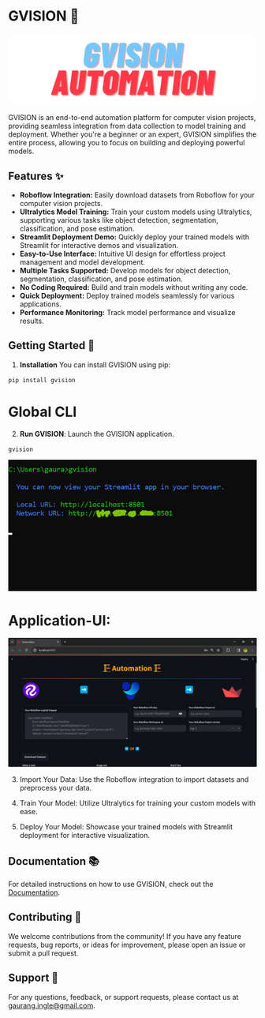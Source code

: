 # GVISION 🚀
![logo](https://raw.githubusercontent.com/gaurang157/gvision/main/logo.png)

GVISION is an end-to-end automation platform for computer vision projects, providing seamless integration from data collection to model training and deployment. Whether you're a beginner or an expert, GVISION simplifies the entire process, allowing you to focus on building and deploying powerful models.

## Features ✨

- **Roboflow Integration:** Easily download datasets from Roboflow for your computer vision projects.
- **Ultralytics Model Training:** Train your custom models using Ultralytics, supporting various tasks like object detection, segmentation, classification, and pose estimation.
- **Streamlit Deployment Demo:** Quickly deploy your trained models with Streamlit for interactive demos and visualization.
- **Easy-to-Use Interface:** Intuitive UI design for effortless project management and model development.
- **Multiple Tasks Supported:** Develop models for object detection, segmentation, classification, and pose estimation.
- **No Coding Required:** Build and train models without writing any code.
- **Quick Deployment:** Deploy trained models seamlessly for various applications.
- **Performance Monitoring:** Track model performance and visualize results.

## Getting Started 🌟
1. **Installation**
You can install GVISION using pip:
```bash
pip install gvision
```
# Global CLI
2. **Run GVISION**: Launch the GVISION application.
```bash
gvision
```
![Global cli](https://raw.githubusercontent.com/gaurang157/gvision/main/image.png)

# Application-UI:
![GVISION-AUTOMATION](https://raw.githubusercontent.com/gaurang157/gvision/main/image-1.png)

3. Import Your Data: Use the Roboflow integration to import datasets and preprocess your data.

4. Train Your Model: Utilize Ultralytics for training your custom models with ease.

5. Deploy Your Model: Showcase your trained models with Streamlit deployment for interactive visualization.

## Documentation 📚
For detailed instructions on how to use GVISION, check out the [Documentation](https://github.com/gaurang157/gvision#).

## Contributing 🤝
We welcome contributions from the community! If you have any feature requests, bug reports, or ideas for improvement, please open an issue or submit a pull request.

## Support 💌
For any questions, feedback, or support requests, please contact us at gaurang.ingle@gmail.com.




